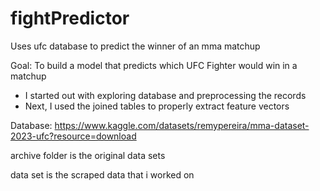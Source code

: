 # fightPredictor
Uses ufc database to predict the winner of an mma matchup

Goal: To build a model that predicts which UFC Fighter would win in a matchup

- I started out with exploring database and preprocessing the records
- Next, I used the joined tables to properly extract feature vectors

Database: https://www.kaggle.com/datasets/remypereira/mma-dataset-2023-ufc?resource=download

archive folder is the original data sets

data set is the scraped data that i worked on

